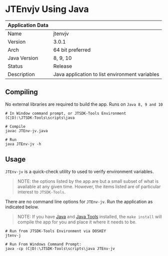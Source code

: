 # JTEnvjv Using Java

| Application Data ||
| ---| --- |
| Name             | jtenvjv |
| Version          | 3.0.1 |
| Arch             | 64 bit preferred |
| Java Version     | 8, 9, 10 |
| Status | Release |
| Description      | Java application to list environment variables |

## Compiling

No external libraries are required to build the app. Runs on `Java 8, 9 and 10`

``` shell
# In Window command prompt, or JTSDK-Tools Environment
(C|D):\JTSDK-Tools\scripts\java

# Compile
javac JTEnv-jv.java

# Run
java JTEnv-jv -h
```

## Usage

`JTEnv-jv` is a quick-check utility to used to verify environment variables.

>NOTE: the options listed by the app are but a small subset of what is available
at any given time. However, the items listed are of particular interest to
`JTSDK-Tools`.

There are no command line options for `JTEnv-jv`. Run the application as
indicated below.

>NOTE: If you have [Java][] and [Java Tools][] installed, the `make install`
will compile the app for you and place it where it needs to be.

``` shell
# Run from JTSDK-Tools Environment via DOSKEY
jtenv-j

# Run From Windows Command Prompt:
java -cp (C|D):\JTSDK-Tools\scripts\java JTEnv-jv
```

<!-- Page Links --------------------------------------------------------------->
[Java]: https://github.com/KI7MT/jtsdk-tools/wiki/Install-Java
[Java Tools]: https://github.com/KI7MT/jtsdk-tools/wiki/Install-Java-Tools